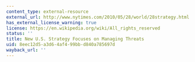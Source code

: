 ```yaml
---
content_type: external-resource
external_url: http://www.nytimes.com/2010/05/28/world/28strategy.html
has_external_license_warning: true
license: https://en.wikipedia.org/wiki/All_rights_reserved
status: ''
title: New U.S. Strategy Focuses on Managing Threats
uid: 8eec12d5-a3d6-4af4-99bb-d840a785697d
wayback_url: ''
---
```

